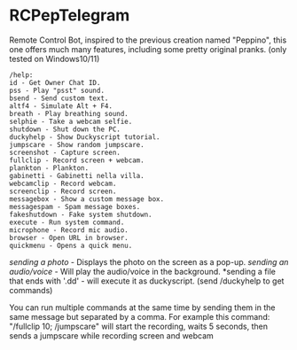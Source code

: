 # RCPepTelegram
Remote Control Bot, inspired to the previous creation named "Peppino", this one offers much many features, including some pretty original pranks.
(only tested on Windows10/11)
```
/help: 
id - Get Owner Chat ID.  
pss - Play "psst" sound.  
bsend - Send custom text.  
altf4 - Simulate Alt + F4.  
breath - Play breathing sound.  
selphie - Take a webcam selfie.  
shutdown - Shut down the PC.  
duckyhelp - Show Duckyscript tutorial.  
jumpscare - Show random jumpscare.  
screenshot - Capture screen.  
fullclip - Record screen + webcam.  
plankton - Plankton.
gabinetti - Gabinetti nella villa.
webcamclip - Record webcam.  
screenclip - Record screen.  
messagebox - Show a custom message box.  
messagespam - Spam message boxes.  
fakeshutdown - Fake system shutdown.  
execute - Run system command.  
microphone - Record mic audio.  
browser - Open URL in browser.
quickmenu - Opens a quick menu.
```
*sending a photo* - Displays the photo on the screen as a pop-up.
*sending an audio/voice* - Will play the audio/voice in the background.
*sending a file that ends with '.dd' - will execute it as duckyscript. (send /duckyhelp to get commands)

You can run multiple commands at the same time by sending them in the same message but separated by a comma.
For example this command: "/fullclip 10; /jumpscare" will start the recording, waits 5 seconds, then sends a
jumpscare while recording screen and webcam
